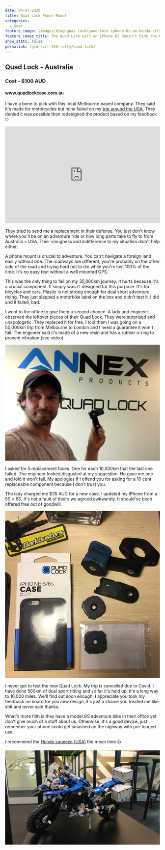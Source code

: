 ```yaml
---
date: 04-07-2020
title: Quad Lock Phone Mount
categories:
  - Gear
feature_image: \images\blog\quad-lock\quad-lock-iphone-6s-on-honda-crf250-rally.jpg
feature_image_title: The Quad Lock with an iPhone 6S doesn't hide the CRF250 Rally instrument panel 👌
show_stats: false
permalink: /gear/crf-250-rally/quad-lock/
---
```

<h2>Quad Lock - Australia</h2>
<h3>Cost - $100 AUD</h3>
<h4>
  <a href="https://www.quadlockcase.com.au/">www.quadlockcase.com.au</a>
</h4>
<p>
  I have a bone to pick with this local Melbourne based company. They said it's made for motorcycles but mine failed on my <a href="{% post_url 2018-11-03-usa-tour %}">
  trip around the USA.</a> They denied it was possible then redesigned the product based on my feedback 🙄
</p>

<iframe width="100%" height="315" src="https://www.youtube.com/embed/lU8CZgYAmo8" frameborder="0" allow="accelerometer; autoplay; encrypted-media; gyroscope; picture-in-picture" allowfullscreen></iframe>

<p>
  They tried to send me a replacement in their defense. You just don't know where you'll be on an adventure ride or how long parts take to fly to from Australia > USA. Their smugness and indifference to my situation didn't help either.
</p>

<p>
  A phone mount is crucial to adventure. You can't navigate a foreign land easily without one. The roadways are different, you're probably on the other side of the road and trying hard not to die while you're lost 100% of the time. It's no easy feat without a well mounted GPS.
</p>

<p>
  This was the only thing to fail on my 35,000km journey. It hurts because it's a crucial component. It simply wasn't designed for this purpose. It's for bicycles and cars. Plastic is not strong enough for dual sport adventure riding. They just slapped a motorbike label on the box and didn't test it. I did and it failed, bad. 
</p>

<p>
  I went to the office to give them a second chance. A lady and engineer observed the leftover pieces of their Quad Lock. They were surprised and unapologetic. They replaced it for free. I told them I was going on a 50,000km trip from Melbourne to London and I need a guarantee it won't fail. The engineer said it's made of a new resin and has a rubber o-ring to prevent vibration (see video).
</p>

<img src="\images\blog\quad-lock\dylan-george-field-outside-the-quad-lock-office-melbourne.jpg" alt="Dylan George Field outside the Quad Lock office" />

<p>
  I asked for 5 replacement faces. One for each 10,000km that the last one failed. The engineer looked disgusted at my suggestion. He gave me one and told it won't fail. My apologies if I offend you for asking for a 10 cent replaceable component because I don't trust you.
</p>

<p>
  The lady charged me $35 AUD for a new case. I updated my iPhone from a 5S > 6S. It's not a fault of theirs we agreed awkwardly. It should've been offered free out of goodwill.
</p>

<img src="\images\blog\quad-lock\new-and-old-parts-of-the-quad-lock.jpg" alt="The new and remains of my old Quad Lock" />


<p>
  I never got to test the new Quad Lock. My trip is cancelled due to Covid. I have done 500km of dual sport riding and so far it's held up. It's a long way to 10,000 miles. We'll find out soon enough. I appreciate you took my feedback on board for you new design, it's just a shame you treated me like shit and never said thanks.
</p>

<p>
  What's more filth is they have a model GS adventure bike in their office yet don't give much of a stuff about us. Otherwise, it's a good device, just remember your phone could get smashed on the highway with pre-longed use.
</p>

<p>
  I recommend the <a href="https://shop-hondogarage.com/products/perfect-squeeze-phone-mount" target="_blank">Hondo squeeze (USA)</a> the mean time 👍
</p>

<img src="\images\blog\quad-lock\a-lego-bmw-gs-at-the-quad-lock-office.jpg" alt="A lego BMW 1200GS at the Quad Lock office" />

